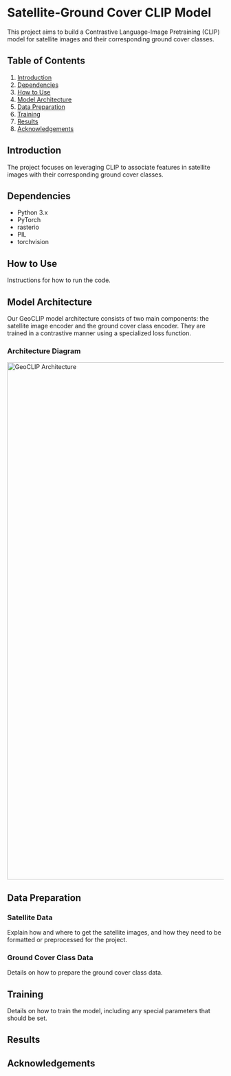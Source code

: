 # Satellite-Ground Cover CLIP Model

This project aims to build a Contrastive Language-Image Pretraining (CLIP) model for satellite images and their corresponding ground cover classes.

## Table of Contents
1. [Introduction](#introduction)
2. [Dependencies](#dependencies)
3. [How to Use](#how-to-use)
4. [Model Architecture](#model-architecture)
5. [Data Preparation](#data-preparation)
6. [Training](#training)
7. [Results](#results)
8. [Acknowledgements](#acknowledgements)


## Introduction

The project focuses on leveraging CLIP to associate features in satellite images with their corresponding ground cover classes. 

<!-- Add more details, perhaps some use cases or issues that this project aims to solve. -->

## Dependencies

- Python 3.x
- PyTorch
- rasterio
- PIL
- torchvision

<!-- Include how to install them or provide a `requirements.txt` file -->

## How to Use

Instructions for how to run the code.

<!-- Add more detailed steps to run the project -->
## Model Architecture

Our GeoCLIP model architecture consists of two main components: the satellite image encoder and the ground cover class encoder. They are trained in a contrastive manner using a specialized loss function.

### Architecture Diagram
<!-- Add the architecture diagram below this line -->
<img src="./docs/imgs/geoclip_v1.png" alt="GeoCLIP Architecture" width="1200"/>

<!-- If you have more detailed description or parameters, list them here -->


## Data Preparation

### Satellite Data

Explain how and where to get the satellite images, and how they need to be formatted or preprocessed for the project.

<!-- Add more details on data format, naming conventions, folder structure, etc. -->

### Ground Cover Class Data

Details on how to prepare the ground cover class data.

<!-- Add more details on data format, naming conventions, folder structure, etc. -->

## Training

Details on how to train the model, including any special parameters that should be set.

<!-- Code snippets for running the training script, setting different flags, etc. -->

## Results

<!-- Add details about the results you obtained, any metrics you're tracking, etc. -->
<!-- Include charts or images if applicable -->

## Acknowledgements

<!-- Any acknowledgements, citations, references, etc. -->

<!-- End of README.md -->

